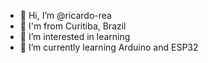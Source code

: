 - 👋 Hi, I’m @ricardo-rea
- 📍 I'm from Curitiba, Brazil
- 👀 I’m interested in learning
- 🌱 I’m currently learning Arduino and ESP32

<!---
ricardo-rea/ricardo-rea is a ✨ special ✨ repository because its `README.md` (this file) appears on your GitHub profile.
You can click the Preview link to take a look at your changes.
--->

